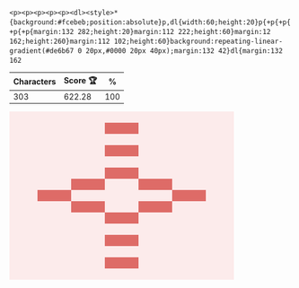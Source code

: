 `<p><p><p><p><p><dl><style>*{background:#fcebeb;position:absolute}p,dl{width:60;height:20}p{+p{+p{+p{+p{margin:132 282;height:20}margin:112 222;height:60}margin:12 162;height:260}margin:112 102;height:60}background:repeating-linear-gradient(#de6b67 0 20px,#0000 20px 40px);margin:132 42}dl{margin:132 162`

| Characters | Score 🏆 | %   |
| ---------- | -------- | --- |
| 303        | 622.28   | 100 |

![](/2025/Aug2025/19/20250819.png)
